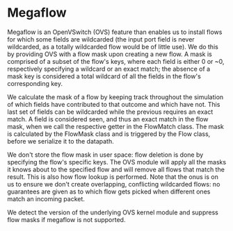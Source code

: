 # Megaflow

Megaflow is an OpenVSwitch (OVS) feature than enables us to install flows
for which some fields are wildcarded (the input port field is never wildcarded,
as a totally wildcarded flow would be of little use). We do this by providing
OVS with a flow mask upon creating a new flow. A mask is comprised of a subset
of the flow's keys, where each field is either 0 or ~0, respectively specifying
a wildcard or an exact match; the absence of a mask key is considered a total
wildcard of all the fields in the flow's corresponding key.

We calculate the mask of a flow by keeping track throughout the simulation of
which fields have contributed to that outcome and which have not. This last
set of fields can be wildcarded while the previous requires an exact match. A
field is considered seen, and thus an exact match in the flow mask, when we
call the respective getter in the FlowMatch class. The mask is calculated by
the FlowMask class and is triggered by the Flow class, before we serialize it
to the datapath.

We don't store the flow mask in user
space: flow deletion is done by specifying the flow's specific keys. The OVS
module will apply all the masks it knows about to the specified flow and will
remove all flows that match the result. This is also how flow lookup is
performed. Note that the onus is on us to ensure we don't create overlapping,
conflicting wildcarded flows: no guarantees are given as to which flow gets
picked when different ones match an incoming packet.

We detect the version of the underlying OVS kernel module and suppress flow
masks if megaflow is not supported.
